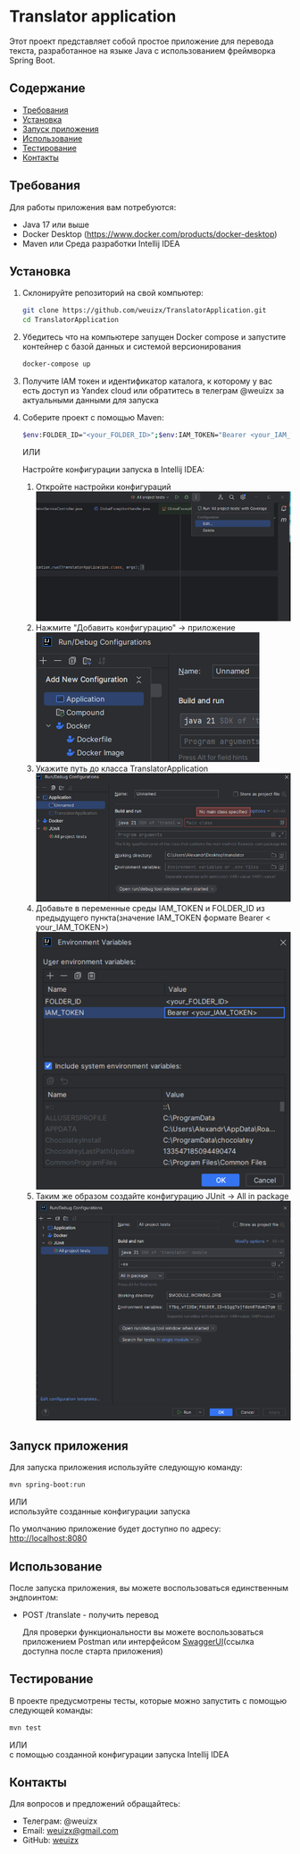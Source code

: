 # Translator application

Этот проект представляет собой простое приложение для перевода текста, разработанное на языке Java с использованием
фреймворка Spring Boot.

## Содержание

- [Требования](#требования)
- [Установка](#установка)
- [Запуск приложения](#запуск-приложения)
- [Использование](#использование)
- [Тестирование](#тестирование)
- [Контакты](#контакты)

## Требования

Для работы приложения вам потребуются:

- Java 17 или выше
- Docker Desktop (https://www.docker.com/products/docker-desktop)
- Maven или Среда разработки Intellij IDEA

## Установка

1. Склонируйте репозиторий на свой компьютер:

   ```bash
   git clone https://github.com/weuizx/TranslatorApplication.git
   cd TranslatorApplication
   ```
2. Убедитесь что на компьютере запущен Docker compose и запустите контейнер с базой данных и системой версионирования
   ```bash
   docker-compose up
   ```
3. Получите IAM токен и идентификатор каталога, к которому у вас есть доступ из Yandex cloud или обратитесь в телеграм
   @weuizx за актуальными данными для запуска


4. Соберите проект с помощью Maven:

   ```bash
   $env:FOLDER_ID="<your_FOLDER_ID>";$env:IAM_TOKEN="Bearer <your_IAM_TOKEN>"; mvn clean install
   ```
   ИЛИ

   Настройте конфигурации запуска в Intellij IDEA:
    1. Откройте настройки конфигураций  
       ![img_1.png](readme_assets/img_1.png)
    2. Нажмите "Добавить конфигурацию" -> приложение  
       ![img_2.png](readme_assets/img_2.png)
    3. Укажите путь до класса TranslatorApplication  
       ![img_3.png](readme_assets/img_3.png)
    4. Добавьте в переменные среды IAM_TOKEN и FOLDER_ID из предыдущего пункта(значение IAM_TOKEN формате Bearer <
       your_IAM_TOKEN>)  
       ![img_5.png](readme_assets/img_5.png)
    5. Таким же образом создайте конфигурацию JUnit -> All in package  
       ![img_6.png](readme_assets/img_6.png)

## Запуск приложения

Для запуска приложения используйте следующую команду:

```bash
mvn spring-boot:run
```

ИЛИ  
используйте созданные конфигурации запуска

По умолчанию приложение будет доступно по адресу: [http://localhost:8080](http://localhost:8080)

## Использование

После запуска приложения, вы можете воспользоваться единственным эндпоинтом:

- POST /translate - получить перевод

  Для проверки функциональности вы можете воспользоваться приложением Postman или
  интерфейсом [SwaggerUI](http://localhost:8080/swagger-ui)(ссылка доступна после старта приложения)

## Тестирование

В проекте предусмотрены тесты, которые можно запустить с помощью следующей команды:

```bash
mvn test
```

ИЛИ  
с помощью созданной конфигурации запуска Intellij IDEA

## Контакты

Для вопросов и предложений обращайтесь:

- Телеграм: @weuizx
- Email: weuizx@gmail.com
- GitHub: [weuizx](https://github.com/weuizx)

